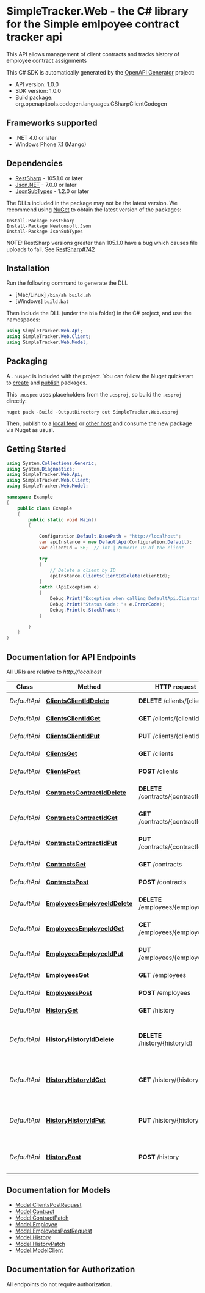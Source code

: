 # SimpleTracker.Web - the C# library for the Simple emlpoyee contract tracker api

This API allows management of client contracts and tracks history of employee contract assignments


This C# SDK is automatically generated by the [OpenAPI Generator](https://openapi-generator.tech) project:

- API version: 1.0.0
- SDK version: 1.0.0
- Build package: org.openapitools.codegen.languages.CSharpClientCodegen

## Frameworks supported


- .NET 4.0 or later
- Windows Phone 7.1 (Mango)

## Dependencies


- [RestSharp](https://www.nuget.org/packages/RestSharp) - 105.1.0 or later
- [Json.NET](https://www.nuget.org/packages/Newtonsoft.Json/) - 7.0.0 or later
- [JsonSubTypes](https://www.nuget.org/packages/JsonSubTypes/) - 1.2.0 or later

The DLLs included in the package may not be the latest version. We recommend using [NuGet](https://docs.nuget.org/consume/installing-nuget) to obtain the latest version of the packages:

```
Install-Package RestSharp
Install-Package Newtonsoft.Json
Install-Package JsonSubTypes
```

NOTE: RestSharp versions greater than 105.1.0 have a bug which causes file uploads to fail. See [RestSharp#742](https://github.com/restsharp/RestSharp/issues/742)

## Installation

Run the following command to generate the DLL

- [Mac/Linux] `/bin/sh build.sh`
- [Windows] `build.bat`

Then include the DLL (under the `bin` folder) in the C# project, and use the namespaces:

```csharp
using SimpleTracker.Web.Api;
using SimpleTracker.Web.Client;
using SimpleTracker.Web.Model;

```


## Packaging

A `.nuspec` is included with the project. You can follow the Nuget quickstart to [create](https://docs.microsoft.com/en-us/nuget/quickstart/create-and-publish-a-package#create-the-package) and [publish](https://docs.microsoft.com/en-us/nuget/quickstart/create-and-publish-a-package#publish-the-package) packages.

This `.nuspec` uses placeholders from the `.csproj`, so build the `.csproj` directly:

```
nuget pack -Build -OutputDirectory out SimpleTracker.Web.csproj
```

Then, publish to a [local feed](https://docs.microsoft.com/en-us/nuget/hosting-packages/local-feeds) or [other host](https://docs.microsoft.com/en-us/nuget/hosting-packages/overview) and consume the new package via Nuget as usual.


## Getting Started

```csharp
using System.Collections.Generic;
using System.Diagnostics;
using SimpleTracker.Web.Api;
using SimpleTracker.Web.Client;
using SimpleTracker.Web.Model;

namespace Example
{
    public class Example
    {
        public static void Main()
        {

            Configuration.Default.BasePath = "http://localhost";
            var apiInstance = new DefaultApi(Configuration.Default);
            var clientId = 56;  // int | Numeric ID of the client

            try
            {
                // Delete a client by ID
                apiInstance.ClientsClientIdDelete(clientId);
            }
            catch (ApiException e)
            {
                Debug.Print("Exception when calling DefaultApi.ClientsClientIdDelete: " + e.Message );
                Debug.Print("Status Code: "+ e.ErrorCode);
                Debug.Print(e.StackTrace);
            }

        }
    }
}
```

## Documentation for API Endpoints

All URIs are relative to *http://localhost*

Class | Method | HTTP request | Description
------------ | ------------- | ------------- | -------------
*DefaultApi* | [**ClientsClientIdDelete**](docs/DefaultApi.md#clientsclientiddelete) | **DELETE** /clients/{clientId} | Delete a client by ID
*DefaultApi* | [**ClientsClientIdGet**](docs/DefaultApi.md#clientsclientidget) | **GET** /clients/{clientId} | Get a client by ID
*DefaultApi* | [**ClientsClientIdPut**](docs/DefaultApi.md#clientsclientidput) | **PUT** /clients/{clientId} | Update a client by ID
*DefaultApi* | [**ClientsGet**](docs/DefaultApi.md#clientsget) | **GET** /clients | Get all clients
*DefaultApi* | [**ClientsPost**](docs/DefaultApi.md#clientspost) | **POST** /clients | Create new client
*DefaultApi* | [**ContractsContractIdDelete**](docs/DefaultApi.md#contractscontractiddelete) | **DELETE** /contracts/{contractId} | Delete a contract by ID
*DefaultApi* | [**ContractsContractIdGet**](docs/DefaultApi.md#contractscontractidget) | **GET** /contracts/{contractId} | Get a contract by ID
*DefaultApi* | [**ContractsContractIdPut**](docs/DefaultApi.md#contractscontractidput) | **PUT** /contracts/{contractId} | Update a contract by ID
*DefaultApi* | [**ContractsGet**](docs/DefaultApi.md#contractsget) | **GET** /contracts | Get all contracts
*DefaultApi* | [**ContractsPost**](docs/DefaultApi.md#contractspost) | **POST** /contracts | Create new contract
*DefaultApi* | [**EmployeesEmployeeIdDelete**](docs/DefaultApi.md#employeesemployeeiddelete) | **DELETE** /employees/{employeeId} | Delete an employee by ID
*DefaultApi* | [**EmployeesEmployeeIdGet**](docs/DefaultApi.md#employeesemployeeidget) | **GET** /employees/{employeeId} | Get an employee by ID
*DefaultApi* | [**EmployeesEmployeeIdPut**](docs/DefaultApi.md#employeesemployeeidput) | **PUT** /employees/{employeeId} | Update an employee by ID
*DefaultApi* | [**EmployeesGet**](docs/DefaultApi.md#employeesget) | **GET** /employees | Get all employees
*DefaultApi* | [**EmployeesPost**](docs/DefaultApi.md#employeespost) | **POST** /employees | Create new employee
*DefaultApi* | [**HistoryGet**](docs/DefaultApi.md#historyget) | **GET** /history | Get all history
*DefaultApi* | [**HistoryHistoryIdDelete**](docs/DefaultApi.md#historyhistoryiddelete) | **DELETE** /history/{historyId} | Delete an employee contract assignment by ID
*DefaultApi* | [**HistoryHistoryIdGet**](docs/DefaultApi.md#historyhistoryidget) | **GET** /history/{historyId} | Get an employee contract asignment by ID
*DefaultApi* | [**HistoryHistoryIdPut**](docs/DefaultApi.md#historyhistoryidput) | **PUT** /history/{historyId} | Update an employee contract assignment by ID
*DefaultApi* | [**HistoryPost**](docs/DefaultApi.md#historypost) | **POST** /history | Create new employee contract assignment


## Documentation for Models

 - [Model.ClientsPostRequest](docs/ClientsPostRequest.md)
 - [Model.Contract](docs/Contract.md)
 - [Model.ContractPatch](docs/ContractPatch.md)
 - [Model.Employee](docs/Employee.md)
 - [Model.EmployeesPostRequest](docs/EmployeesPostRequest.md)
 - [Model.History](docs/History.md)
 - [Model.HistoryPatch](docs/HistoryPatch.md)
 - [Model.ModelClient](docs/ModelClient.md)


## Documentation for Authorization

All endpoints do not require authorization.
